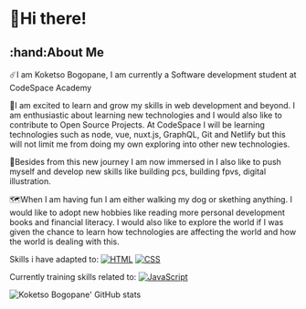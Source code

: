 <h1>👋Hi there!</h1> 

<h2>:hand:About Me</h2>

☄️I am Koketso Bogopane, I am currently a Software development student at CodeSpace Academy 

🚀I am excited to learn and grow my skills in web development and beyond. I am enthusiastic 
about learning new technologies and I would also like to contribute to Open Source Projects.
At CodeSpace I will be learning technologies such as  node, vue, nuxt.js, GraphQL, Git and Netlify 
but this will not limit me from doing my own exploring into other new technologies.

🦾Besides from this new journey I am now immersed in I also like to push myself and develop new skills like 
building pcs, building fpvs, digital illustration.

🗺️When I am having fun I am either walking my dog or skething anything. I would like to adopt new hobbies like 
reading more personal development books and financial literacy. I would also like to explore the world if I was given
the chance to learn how technologies are affecting the world and how the world is dealing with this.

Skills i have adapted to:
[![HTML](https://img.shields.io/badge/HTML-orange)](https://en.wikipedia.org/wiki/HTML)
[![CSS](https://img.shields.io/badge/CSS-blue)](https://en.wikipedia.org/wiki/CSS)

Currently training skills related to:
[![JavaScript](https://img.shields.io/badge/JavaScript-yellow)](https://en.wikipedia.org/wiki/JavaScript)

![Koketso Bogopane' GitHub stats](https://github-readme-stats.vercel.app/api?username=koketsobogopane&show_icons=true&theme=radical)


